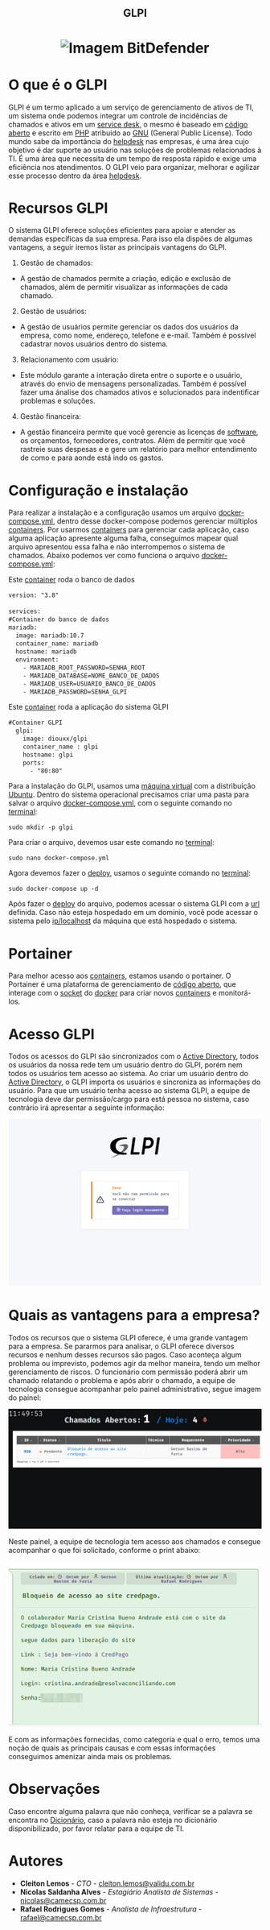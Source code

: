 <!-- Title -->

<p align="center">
  <h2 align="center">GLPI</h2>
  <h1 align="center"><img src="https://www.mindtek.com.br/wp-content/uploads/2022/08/f4f30f80-cd92-11e9-8301-1ad34bf00c41.png" alt="Imagem BitDefender" width="150"></h1>

  # O que é o GLPI
  GLPI é um termo aplicado a um serviço de gerenciamento de ativos de TI, um sistema onde podemos integrar um controle de incidências de chamados e ativos em um [service desk](Dicionário.md), o mesmo é baseado em [código aberto](Dicionário.md) e escrito em [PHP](Dicionário.md) atribuído ao [GNU](Dicionário.md) (General Public License). Todo mundo sabe da importância do [helpdesk](Dicionário.md) nas empresas, é uma área cujo objetivo é dar suporte ao usuário nas soluções de problemas relacionados à TI. É uma área que necessita de um tempo de resposta rápido e exige uma eficiência nos atendimentos. O GLPI veio para organizar, melhorar e agilizar esse processo dentro da área [helpdesk](Dicionário.md).

  # Recursos GLPI
  O sistema GLPI oferece soluções eficientes para apoiar e atender as demandas específicas da sua empresa. Para isso ela dispões de algumas vantagens, a seguir iremos listar as principais vantagens do GLPI.

  1. Gestão de chamados:
  - A gestão de chamados permite a criação, edição e exclusão de chamados, além de permitir visualizar as informações de cada chamado.
  2. Gestão de usuários:
  - A gestão de usuários permite gerenciar os dados dos usuários da empresa, como nome, endereço, telefone e e-mail. Também é possível cadastrar novos usuários dentro do sistema.
  3. Relacionamento com usuário:
  - Este módulo garante a interação direta entre o suporte e o usuário, através do envio de mensagens personalizadas. Também é possível fazer uma ánalise dos chamados ativos e solucionados para indentificar problemas e soluções.
  4. Gestão financeira:
  - A gestão financeira permite que você gerencie as licenças de [software](Dicionário.md), os orçamentos, fornecedores, contratos. Além de permitir que você rastreie suas despesas e e gere um relatório para melhor entendimento de como e para aonde está indo os gastos.

  # Configuração e instalação
  Para realizar a instalação e a configuração usamos um arquivo [docker-compose.yml](Dicionário.md), dentro desse docker-compose podemos gerenciar múltiplos [containers](Dicionário.md). Por usarmos [containers](Dicionário.md) para gerenciar cada aplicação, caso alguma aplicação apresente alguma falha, conseguimos mapear qual arquivo apresentou essa falha e não interrompemos o sistema de chamados. Abaixo podemos ver como funciona o arquivo [docker-compose.yml](Dicionário.md):

  Este [container](Dicionário.md) roda o banco de dados
  ````
  version: "3.8"

services:
#Container do banco de dados
  mariadb:
    image: mariadb:10.7
    container_name: mariadb
    hostname: mariadb
    environment:
      - MARIADB_ROOT_PASSWORD=SENHA_ROOT
      - MARIADB_DATABASE=NOME_BANCO_DE_DADOS
      - MARIADB_USER=USUARIO_BANCO_DE_DADOS
      - MARIADB_PASSWORD=SENHA_GLPI
````

Este [container](Dicionário.md) roda a aplicação do sistema GLPI
````
#Container GLPI
  glpi:
    image: diouxx/glpi
    container_name : glpi
    hostname: glpi
    ports:
      - "80:80"
````
Para a instalação do GLPI, usamos uma [máquina virtual](Dicionário.md) com a distribuição [Ubuntu](Dicionário.md). Dentro do sistema operacional precisamos criar uma pasta para salvar o arquivo [docker-compose.yml](Dicionário.md), com o seguinte comando no [terminal](Dicionário.md):
````
sudo mkdir -p glpi
````
Para criar o arquivo, devemos usar este comando no [terminal](Dicionário.md):
````
sudo nano docker-compose.yml
````
Agora devemos fazer o [deploy](Dicionário.md), usamos o seguinte comando no [terminal](Dicionário.md):
````
sudo docker-compose up -d
````

Após fazer o [deploy](Dicionário.md) do arquivo, podemos acessar o sistema GLPI com a [url](Dicionário.md) definida. Caso não esteja hospedado em um domínio, você pode acessar o sistema pelo [ip/localhost](Dicionário.md) da máquina que está hospedado o sistema.

# Portainer
Para melhor acesso aos [containers](Dicionário.md), estamos usando o portainer. O Portainer é uma plataforma de gerenciamento de [código aberto](Dicionário.md), que interage com o [socket](Dicionário.md) do [docker](Dicionário.md) para criar novos [containers](Dicionário.md) e monitorá-los.

  # Acesso GLPI
  Todos os acessos do GLPI são sincronizados com o [Active Directory](Dicionário.md), todos os usuários da nossa rede tem um usuário dentro do GLPI, porém nem todos os usuários tem acesso ao sistema. Ao criar um usuário dentro do [Active Directory](Dicionário.md), o GLPI importa os usuários e sincroniza as informações do usuário. Para que um usuário tenha acesso ao sistema GLPI, a equipe de tecnologia deve dar permissão/cargo para está pessoa no sistema, caso contrário irá apresentar a seguinte informação:

![alt text](Prints/Screenshot_4.png)

  # Quais as vantagens para a empresa?
  Todos os recursos que o sistema GLPI oferece, é uma grande vantagem para a empresa. Se pararmos para analisar, o GLPI oferece diversos recursos e nenhum desses recursos são pagos. Caso aconteça algum problema ou imprevisto, podemos agir da melhor maneira, tendo um melhor gerenciamento de riscos. O funcionário com permissão poderá abrir um chamado relatando o problema e após abrir o chamado, a equipe de tecnologia consegue acompanhar pelo painel administrativo, segue imagem do painel:

![alt text](Prints/Screenshot_5.png)

Neste painel, a equipe de tecnologia tem acesso aos chamados e consegue acompanhar o que foi solicitado, conforme o print abaixo:

![alt text](Prints/Screenshot_6.png)

E com as informações fornecidas, como categoria e qual o erro, temos uma noção de quais as principais causas e com essas informações conseguimos amenizar ainda mais os problemas.

# Observações
Caso encontre alguma palavra que não conheça, verificar se a palavra se encontra no [Dicionário](Dicionário.md), caso a palavra não esteja no dicionário disponibilizado, por favor relatar para a equipe de TI.

# Autores
- **Cleiton Lemos** - _CTO_ - <cleiton.lemos@validu.com.br>
- **Nicolas Saldanha Alves** - _Estagiário Analista de Sistemas_ - <nicolas@camecsp.com.br>
- **Rafael Rodrigues Gomes** - _Analista de Infraestrutura_ - <rafael@camecsp.com.br>